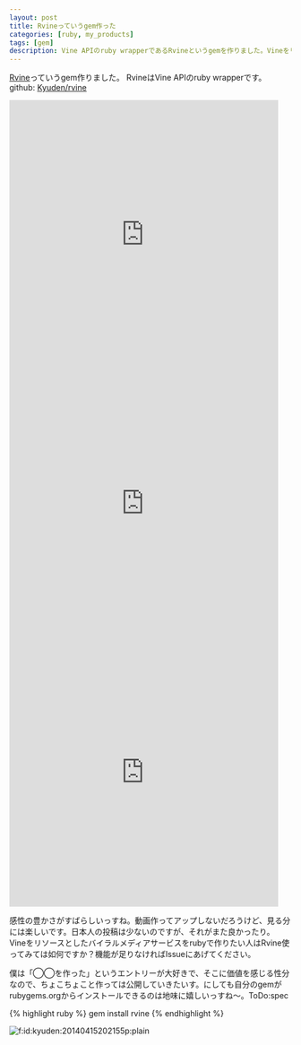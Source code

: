 ```yaml
---
layout: post
title: Rvineっていうgem作った
categories: [ruby, my_products]
tags: [gem]
description: Vine APIのruby wrapperであるRvineというgemを作りました。Vineをリソースとしたバイラルメディアサービスをrubyで作りたい人はRvine使ってみては如何ですか？機能が足りなければIssueにあ....
---
```


[Rvine](https://github.com/Kyuden/rvine)っていうgem作りました。
RvineはVine APIのruby wrapperです。
github: [Kyuden/rvine](https://github.com/Kyuden/rvine)


<iframe class="vine-embed" src="https://vine.co/v/MOQ9PzIrgI3/embed/postcard?audio=1" width="480" height="480" frameborder="0"></iframe><script async src="//platform.vine.co/static/scripts/embed.js" charset="utf-8"></script>
<iframe class="vine-embed" src="https://vine.co/v/hllrJg3B9Iw/embed/postcard?audio=1" width="480" height="480" frameborder="0"></iframe><script async src="//platform.vine.co/static/scripts/embed.js" charset="utf-8"></script>
<iframe class="vine-embed" src="https://vine.co/v/MAH9a21adXL/embed/postcard?audio=1" width="480" height="480" frameborder="0"></iframe><script async src="//platform.vine.co/static/scripts/embed.js" charset="utf-8"></script>


感性の豊かさがすばらしいっすね。動画作ってアップしないだろうけど、見る分には楽しいです。日本人の投稿は少ないのですが、それがまた良かったり。
Vineをリソースとしたバイラルメディアサービスをrubyで作りたい人はRvine使ってみては如何ですか？機能が足りなければIssueにあげてください。


僕は「◯◯を作った」というエントリーが大好きで、そこに価値を感じる性分なので、ちょこちょこと作っては公開していきたいす。にしても自分のgemがrubygems.orgからインストールできるのは地味に嬉しいっすね〜。ToDo:spec


{% highlight ruby %}
gem install rvine
{% endhighlight %}


  <p><span itemscope itemtype="http://schema.org/Photograph"><img src="http://cdn-ak.f.st-hatena.com/images/fotolife/k/kyuden/20140415/20140415202155.png" alt="f:id:kyuden:20140415202155p:plain" title="f:id:kyuden:20140415202155p:plain" class="hatena-fotolife" itemprop="image"></span></p>






